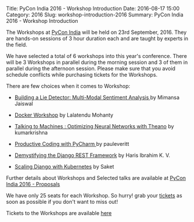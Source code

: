 Title: PyCon India 2016 - Workshop Introduction
Date: 2016-08-17 15:00
Category: 2016
Slug: workshop-introduction-2016
Summary: PyCon India 2016 - Workshop Introduction


The Workshops at [PyCon India](https://in.pycon.org/2016/) will be held on 23rd September, 2016. They are hands-on sessions of 3 hour duration each and are taught by experts in the field.

We have selected a total of 6 workshops into this year's conference. There will be 3 Workshops in parallel during the morning session and 3 of them in parallel during the afternoon session. Please make sure that you avoid schedule conflicts while purchasing tickets for the Workshops.


There are few choices when it comes to Workshop:


- [Building a Lie Detector: Multi-Modal Sentiment Analysis ](https://in.pycon.org/cfp/2016/proposals/building-a-lie-detector-multi-modal-sentiment-analysis~epk1d/) by Mimansa Jaiswal

- [Docker Workshop](https://in.pycon.org/cfp/2016/proposals/docker-workshop~dyXwb/) by Lalatendu Mohanty

- [Talking to Machines : Optimizing Neural Networks with Theano](https://in.pycon.org/cfp/2016/proposals/talking-to-machines-optimizing-neural-networks-with-theano~ep2rb/) by kumarkrishna

- [Productive Coding with PyCharm ](https://in.pycon.org/cfp/2016/proposals/productive-coding-with-pycharm~aA11a/) by pauleveritt

- [Demystifying the Django REST Framework](https://in.pycon.org/cfp/2016/proposals/demystifying-the-django-rest-framework~dBNxd/) by Haris Ibrahim K. V.

- [Scaling Django with Kubernetes](https://in.pycon.org/cfp/2016/proposals/scaling-django-with-kubernetes~boONb/) by Saket


Further details about Workshops and Selected talks are available at [PyCon India 2016 - Proposals](https://in.pycon.org/cfp/2016/proposals/#proposals)

We have only 25 seats for each Workshop. So hurry! grab your [tickets](https://in.explara.com/e/pycon-india-2016) as soon as possible if you don't want to miss out!

Tickets to the Workshops are available [here](https://in.explara.com/e/pycon-india-2016)




